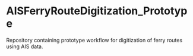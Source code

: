 # AISFerryRouteDigitization_Prototype
Repository containing prototype workflow for digitization of ferry routes using AIS data. 
